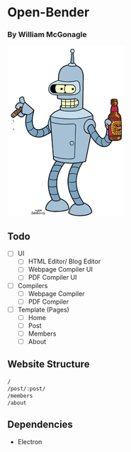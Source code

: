 # Open-Bender
### By William McGonagle

![Open Bender Icon](./res/icon.png)

## Todo
- [ ] UI
	- [ ] HTML Editor/ Blog Editor
	- [ ] Webpage Compiler UI
	- [ ] PDF Compiler UI

- [ ] Compilers
	- [ ] Webpage Compiler
	- [ ] PDF Compiler

- [ ] Template (Pages)
	- [ ] Home
	- [ ] Post
	- [ ] Members
	- [ ] About

## Website Structure
```
/
/post/:post/
/members
/about
```

## Dependencies
- Electron
